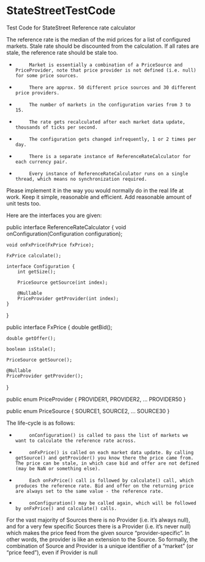 # StateStreetTestCode
Test Code for StateStreet
Reference rate calculator
 
The reference rate is the median of the mid prices for a list of configured markets. Stale rate should be discounted from the calculation. If all rates are stale, the reference rate should be stale too.
 
-          Market is essentially a combination of a PriceSource and PriceProvider, note that price provider is not defined (i.e. null) for some price sources.
-          There are approx. 50 different price sources and 30 different price providers.
-          The number of markets in the configuration varies from 3 to 15.
-          The rate gets recalculated after each market data update, thousands of ticks per second.
-          The configuration gets changed infrequently, 1 or 2 times per day.
-          There is a separate instance of ReferenceRateCalculator for each currency pair.
-          Every instance of ReferenceRateCalculator runs on a single thread, which means no synchronization required.
 
Please implement it in the way you would normally do in the real life at work. Keep it simple, reasonable and efficient. Add reasonable amount of unit tests too.
 
Here are the interfaces you are given:
 
public interface ReferenceRateCalculator {
    void onConfiguration(Configuration configuration);
 
    void onFxPrice(FxPrice fxPrice);
 
    FxPrice calculate();
 
    interface Configuration {
        int getSize();
 
        PriceSource getSource(int index);
 
        @Nullable
        PriceProvider getProvider(int index);
    }
}
 
public interface FxPrice {
    double getBid();
 
    double getOffer();
 
    boolean isStale();
 
    PriceSource getSource();
 
    @Nullable
    PriceProvider getProvider();
}
 
public enum PriceProvider {
    PROVIDER1,
    PROVIDER2,
    ...
    PROVIDER50
}
 
public enum PriceSource {
    SOURCE1,
    SOURCE2,
    ...
    SOURCE30
}
 
The life-cycle is as follows:
 
-          onConfiguration() is called to pass the list of markets we want to calculate the reference rate across.
-          onFxPrice() is called on each market data update. By calling getSource() and getProvider() you know there the price came from. The price can be stale, in which case bid and offer are not defined (may be NaN or something else).
-          Each onFxPrice() call is followed by calculate() call, which produces the reference rate. Bid and offer on the returning price are always set to the same value - the reference rate.
-          onConfiguration() may be called again, which will be followed by onFxPrice() and calculate() calls.
 
For the vast majority of Sources there is no Provider (i.e. it’s always null), and for a very few specific Sources there is a Provider (i.e. it’s never null) which makes the price feed from the given source “provider-specific”.
In other words, the provider is like an extension to the Source. So formally, the combination of Source and Provider is a unique identifier of a “market” (or “price feed”), even if Provider is null
